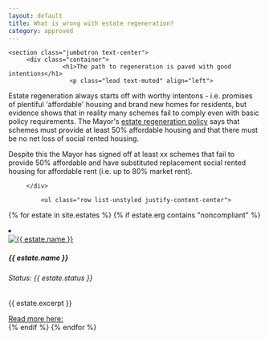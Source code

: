 ```yaml
---
layout: default
title: What is wrong with estate regeneration?
category: approved
---
```


<div class="col">



    <section class="jumbotron text-center">
	     <div class="container">
		           <h1>The path to regeneration is paved with good intentions</h1>
			         <p class="lead text-muted" align="left">
Estate regeneration always starts off with worthy intentons - i.e. promises of plentiful 'affordable' housing and brand new homes for residents, but evidence shows that in reality many schemes fail to comply even with basic policy requirements. The Mayor's <a href="http://estatewatch.london/guide/#headingOne">estate regeneration policy</a> says that schemes must provide at least 50% affordable housing and that there must be no net loss of social rented housing.</p>

<p class="lead text-muted" align="left">
Despite this the Mayor has signed off at least xx schemes that fail to provide 50% affordable and have substituted replacement social rented housing for affordable rent (i.e. up to 80% market rent). </p>
				
				 
	     </div>
 </section>



             <ul class="row list-unstyled justify-content-center">
{% for estate in site.estates %}
{% if estate.erg contains "noncompliant" %}
                <li class="col-5" data-aos="fade-up">
                  <div class="card card-sm">
                    <a href="{{ estate.url }}">
                      <img class="card-img-top" src="{{ estate.images.first.image_path }}" alt="{{ estate.name }}">
                    </a>
		    <div class="card-body">
                      <h5 class="card-title">{{ estate.name }}</h5>
		      <h6 class="card-subtitle mb-2 text-muted">Status: {{ estate.status }}</h6>
		      <p class="card-text">{{ estate.excerpt }}</p>
                      <a target="_blank" href="{{ estate.url }}" data-toggle="tooltip" data-placement="top" title="Open in new tab">Read more here: <i class="icon-popup"></i></a>
                  </div>
                  </div>
                </li>
{% endif %}
{% endfor %}
              </ul>
</div>

